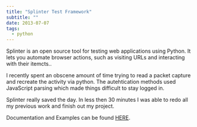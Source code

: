 ```yaml
---
title: "Splinter Test Framework"
subtitle: ""
date: 2013-07-07
tags: 
  - python
---
```

Splinter is an open source tool for testing web applications using Python. It lets you automate browser actions, such as visiting URLs and interacting with their itemcts..

<!--more-->

I recently spent an obscene amount of time trying to read a packet capture and recreate the activity via python.  The autehtication methods used JavaScript parsing which made things difficult to stay logged in.

Splinter really saved the day.  In less then 30 minutes I was able to redo all my previous work and finish out my project.

Documentation and Examples can be found [HERE](http://splinter.cobrateam.info/).


